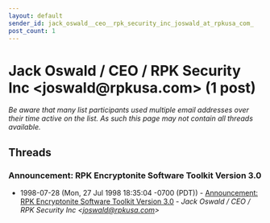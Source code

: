 ```yaml
---
layout: default
sender_id: jack_oswald__ceo__rpk_security_inc_joswald_at_rpkusa_com_
post_count: 1
---
```


# Jack Oswald / CEO / RPK Security Inc <joswald<span>@</span>rpkusa.com> (1 post)

_Be aware that many list participants used multiple email addresses over their time active on the list. As such this page may not contain all threads available._

## Threads

### Announcement: RPK Encryptonite Software Toolkit Version 3.0
+ 1998-07-28 (Mon, 27 Jul 1998 18:35:04 -0700 (PDT)) - [Announcement: RPK Encryptonite Software Toolkit Version 3.0](/archive/1998/07/8f722fb9c1f9c48b9b21471511bdfaf0e88475458d122206371b3d5900f6867c) - _Jack Oswald / CEO / RPK Security Inc \<joswald@rpkusa.com\>_

